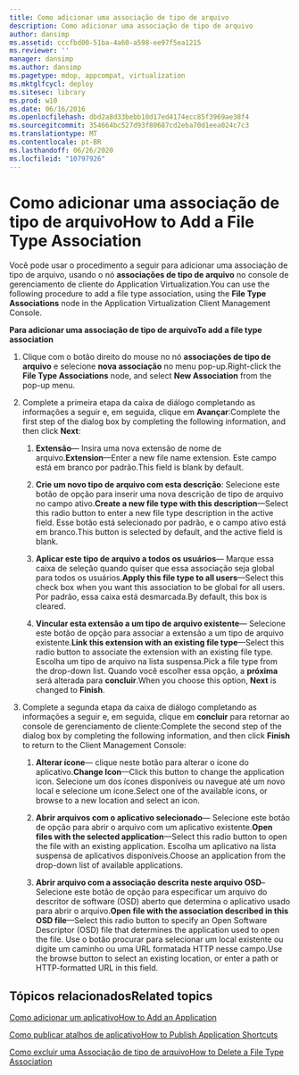 ```yaml
---
title: Como adicionar uma associação de tipo de arquivo
description: Como adicionar uma associação de tipo de arquivo
author: dansimp
ms.assetid: cccfbd00-51ba-4a60-a598-ee97f5ea1215
ms.reviewer: ''
manager: dansimp
ms.author: dansimp
ms.pagetype: mdop, appcompat, virtualization
ms.mktglfcycl: deploy
ms.sitesec: library
ms.prod: w10
ms.date: 06/16/2016
ms.openlocfilehash: dbd2a8d33bebb10d17ed4174ecc85f3969ae38f4
ms.sourcegitcommit: 354664bc527d93f80687cd2eba70d1eea024c7c3
ms.translationtype: MT
ms.contentlocale: pt-BR
ms.lasthandoff: 06/26/2020
ms.locfileid: "10797926"
---
```

# <span data-ttu-id="91e9d-103">Como adicionar uma associação de tipo de arquivo</span><span class="sxs-lookup"><span data-stu-id="91e9d-103">How to Add a File Type Association</span></span>


<span data-ttu-id="91e9d-104">Você pode usar o procedimento a seguir para adicionar uma associação de tipo de arquivo, usando o nó **associações de tipo de arquivo** no console de gerenciamento de cliente do Application Virtualization.</span><span class="sxs-lookup"><span data-stu-id="91e9d-104">You can use the following procedure to add a file type association, using the **File Type Associations** node in the Application Virtualization Client Management Console.</span></span>

**<span data-ttu-id="91e9d-105">Para adicionar uma associação de tipo de arquivo</span><span class="sxs-lookup"><span data-stu-id="91e9d-105">To add a file type association</span></span>**

1.  <span data-ttu-id="91e9d-106">Clique com o botão direito do mouse no nó **associações de tipo de arquivo** e selecione **nova associação** no menu pop-up.</span><span class="sxs-lookup"><span data-stu-id="91e9d-106">Right-click the **File Type Associations** node, and select **New Association** from the pop-up menu.</span></span>

2.  <span data-ttu-id="91e9d-107">Complete a primeira etapa da caixa de diálogo completando as informações a seguir e, em seguida, clique em **Avançar**:</span><span class="sxs-lookup"><span data-stu-id="91e9d-107">Complete the first step of the dialog box by completing the following information, and then click **Next**:</span></span>

    1.  <span data-ttu-id="91e9d-108">**Extensão**— Insira uma nova extensão de nome de arquivo.</span><span class="sxs-lookup"><span data-stu-id="91e9d-108">**Extension**—Enter a new file name extension.</span></span> <span data-ttu-id="91e9d-109">Este campo está em branco por padrão.</span><span class="sxs-lookup"><span data-stu-id="91e9d-109">This field is blank by default.</span></span>

    2.  <span data-ttu-id="91e9d-110">**Crie um novo tipo de arquivo com esta descrição**: Selecione este botão de opção para inserir uma nova descrição de tipo de arquivo no campo ativo.</span><span class="sxs-lookup"><span data-stu-id="91e9d-110">**Create a new file type with this description**—Select this radio button to enter a new file type description in the active field.</span></span> <span data-ttu-id="91e9d-111">Esse botão está selecionado por padrão, e o campo ativo está em branco.</span><span class="sxs-lookup"><span data-stu-id="91e9d-111">This button is selected by default, and the active field is blank.</span></span>

    3.  <span data-ttu-id="91e9d-112">**Aplicar este tipo de arquivo a todos os usuários**— Marque essa caixa de seleção quando quiser que essa associação seja global para todos os usuários.</span><span class="sxs-lookup"><span data-stu-id="91e9d-112">**Apply this file type to all users**—Select this check box when you want this association to be global for all users.</span></span> <span data-ttu-id="91e9d-113">Por padrão, essa caixa está desmarcada.</span><span class="sxs-lookup"><span data-stu-id="91e9d-113">By default, this box is cleared.</span></span>

    4.  <span data-ttu-id="91e9d-114">**Vincular esta extensão a um tipo de arquivo existente**— Selecione este botão de opção para associar a extensão a um tipo de arquivo existente.</span><span class="sxs-lookup"><span data-stu-id="91e9d-114">**Link this extension with an existing file type**—Select this radio button to associate the extension with an existing file type.</span></span> <span data-ttu-id="91e9d-115">Escolha um tipo de arquivo na lista suspensa.</span><span class="sxs-lookup"><span data-stu-id="91e9d-115">Pick a file type from the drop-down list.</span></span> <span data-ttu-id="91e9d-116">Quando você escolher essa opção, a **próxima** será alterada para **concluir**.</span><span class="sxs-lookup"><span data-stu-id="91e9d-116">When you choose this option, **Next** is changed to **Finish**.</span></span>

3.  <span data-ttu-id="91e9d-117">Complete a segunda etapa da caixa de diálogo completando as informações a seguir e, em seguida, clique em **concluir** para retornar ao console de gerenciamento de cliente:</span><span class="sxs-lookup"><span data-stu-id="91e9d-117">Complete the second step of the dialog box by completing the following information, and then click **Finish** to return to the Client Management Console:</span></span>

    1.  <span data-ttu-id="91e9d-118">**Alterar ícone**— clique neste botão para alterar o ícone do aplicativo.</span><span class="sxs-lookup"><span data-stu-id="91e9d-118">**Change Icon**—Click this button to change the application icon.</span></span> <span data-ttu-id="91e9d-119">Selecione um dos ícones disponíveis ou navegue até um novo local e selecione um ícone.</span><span class="sxs-lookup"><span data-stu-id="91e9d-119">Select one of the available icons, or browse to a new location and select an icon.</span></span>

    2.  <span data-ttu-id="91e9d-120">**Abrir arquivos com o aplicativo selecionado**— Selecione este botão de opção para abrir o arquivo com um aplicativo existente.</span><span class="sxs-lookup"><span data-stu-id="91e9d-120">**Open files with the selected application**—Select this radio button to open the file with an existing application.</span></span> <span data-ttu-id="91e9d-121">Escolha um aplicativo na lista suspensa de aplicativos disponíveis.</span><span class="sxs-lookup"><span data-stu-id="91e9d-121">Choose an application from the drop-down list of available applications.</span></span>

    3.  <span data-ttu-id="91e9d-122">**Abrir arquivo com a associação descrita neste arquivo OSD**– Selecione este botão de opção para especificar um arquivo do descritor de software (OSD) aberto que determina o aplicativo usado para abrir o arquivo.</span><span class="sxs-lookup"><span data-stu-id="91e9d-122">**Open file with the association described in this OSD file**—Select this radio button to specify an Open Software Descriptor (OSD) file that determines the application used to open the file.</span></span> <span data-ttu-id="91e9d-123">Use o botão procurar para selecionar um local existente ou digite um caminho ou uma URL formatada HTTP nesse campo.</span><span class="sxs-lookup"><span data-stu-id="91e9d-123">Use the browse button to select an existing location, or enter a path or HTTP-formatted URL in this field.</span></span>

## <span data-ttu-id="91e9d-124">Tópicos relacionados</span><span class="sxs-lookup"><span data-stu-id="91e9d-124">Related topics</span></span>


[<span data-ttu-id="91e9d-125">Como adicionar um aplicativo</span><span class="sxs-lookup"><span data-stu-id="91e9d-125">How to Add an Application</span></span>](how-to-add-an-application.md)

[<span data-ttu-id="91e9d-126">Como publicar atalhos de aplicativo</span><span class="sxs-lookup"><span data-stu-id="91e9d-126">How to Publish Application Shortcuts</span></span>](how-to-publish-application-shortcuts.md)

[<span data-ttu-id="91e9d-127">Como excluir uma Associação de tipo de arquivo</span><span class="sxs-lookup"><span data-stu-id="91e9d-127">How to Delete a File Type Association</span></span>](how-to-delete-a-file-type-association.md)

 

 





